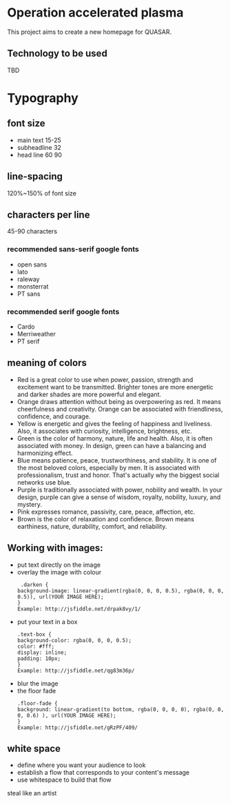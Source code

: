 # Operation accelerated plasma

This project aims to create a new homepage for QUASAR.

## Technology to be used
TBD


# Typography

## font size

* main text 15-25
* subheadline 32
* head line 60 90

## line-spacing

120%~150% of font size

## characters per line

45-90 characters

### recommended sans-serif google fonts

* open sans
* lato
* raleway
* monsterrat
* PT sans

### recommended serif google fonts

* Cardo
* Merriweather
* PT serif

## meaning of colors

* Red is a great color to use when power, passion, strength and excitement want to be transmitted. Brighter tones are more energetic and darker shades are more powerful and elegant.
* Orange draws attention without being as overpowering as red. It means cheerfulness and creativity. Orange can be associated with friendliness, confidence, and courage.
* Yellow is energetic and gives the feeling of happiness and liveliness. Also, it associates with curiosity, intelligence, brightness, etc.
* Green is the color of harmony, nature, life and health. Also, it is often associated with money. In design, green can have a balancing and harmonizing effect.
* Blue means patience, peace, trustworthiness, and stability. It is one of the most beloved colors, especially by men. It is associated with professionalism, trust and honor. That's actually why the biggest social networks use blue.
* Purple is traditionally associated with power, nobility and wealth. In your design, purple can give a sense of wisdom, royalty, nobility, luxury, and mystery.
* Pink expresses romance, passivity, care, peace, affection, etc.
* Brown is the color of relaxation and confidence. Brown means earthiness, nature, durability, comfort, and reliability.

## Working with images:

* put text directly on the image
* overlay the image with colour
    ```
     .darken {
    background-image: linear-gradient(rgba(0, 0, 0, 0.5), rgba(0, 0, 0, 0.5)), url(YOUR IMAGE HERE);
    }
    Example: http://jsfiddle.net/drpak8vy/1/
    ```
* put your text in a box
    ```
    .text-box {
    background-color: rgba(0, 0, 0, 0.5);
    color: #fff;
    display: inline;
    padding: 10px;
    }
    Example: http://jsfiddle.net/qg83m36p/
    ```
* blur the image
* the floor fade
    ```
    .floor-fade {
    background: linear-gradient(to bottom, rgba(0, 0, 0, 0), rgba(0, 0, 0, 0.6) ), url(YOUR IMAGE HERE);
    }
    Example: http://jsfiddle.net/gRzPF/409/
    ```


## white space

* define where you want your audience to look
* establish a flow that corresponds to your content's message
* use whitespace to build that flow

steal like an artist